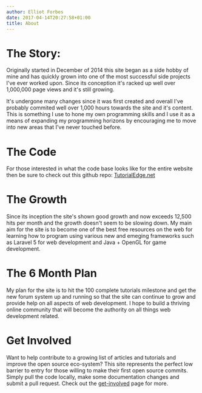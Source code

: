 ```yaml
---
author: Elliot Forbes
date: 2017-04-14T20:27:58+01:00
title: About
---
```


# The Story:

Originally started in December of 2014 this site began as a side hobby of mine
and has quickly grown into one of the most successful side projects I've ever
worked upon. Since its conception it's racked up well over 1,000,000 page views
and it's still growing.

It's undergone many changes since it was first created and overall I've probably
commited well over 1,000 hours towards the site and it's content. This is
something I use to hone my own programming skills and I use it as a means of
expanding my programming horizons by encouraging me to move into new areas that
I've never touched before.

# The Code

For those interested in what the code base looks like for the entire website
then be sure to check out this github repo:
[TutorialEdge.net](https://github.com/elliotforbes/tutorialedge.net)

# The Growth

Since its inception the site's shown good growth and now exceeds 12,500 hits
per month and the growth doesn't seem to be slowing down. My main aim for the
site is to become one of the best free resources on the web for learning how to
program using various new and emeging frameworks such as Laravel 5 for web
development and Java + OpenGL for game development.

# The 6 Month Plan

My plan for the site is to hit the 100 complete tutorials milestone and get the
new forum system up and running so that the site can continue to grow and
provide help on all aspects of web development. I hope to build a thriving
online community that will become the authority on all things web development
related.

# Get Involved

Want to help contribute to a growing list of articles and tutorials and improve
the open source eco-system? This site represents the perfect low barrier to
entry for those willing to make their first open source commits. Simply pull the
code locally, make some documentation changes and submit a pull request. Check
out the [get-involved](/get-involved/) page for more.
